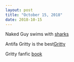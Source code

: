 ```yaml
---
layout: post
title: "October 15, 2018"
date: 2018-10-15
---
```

Naked Guy swims with [sharks](https://www.cbc.ca/news/canada/toronto/man-goes-skinny-dipping-with-sharks-at-ripleys-aquarium-1.4862945)

Antifa Gritty is the best[Gritty](https://mobile.twitter.com/ScaryDaveDC/status/1051455005386002434/photo/4)

Gritty fanfic [book](https://www.booksie.com/571739-the-gritty-of-brotherly-love)